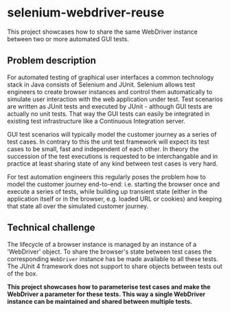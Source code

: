 # selenium-webdriver-reuse
This project showcases how to share the same WebDriver instance between two or more automated GUI tests.

## Problem description
For automated testing of graphical user interfaces a common technology stack in Java consists of Selenium and JUnit. Selenium allows test engineers to create browser instances and control them automatically to simulate user interaction with the web application under test. Test scenarios are written as JUnit tests and executed by JUnit - although GUI tests are actually no unit tests. That way the GUI tests can easily be integrated in existing test infrastructure like a Continuous Integration server.

GUI test scenarios will typically model the customer journey as a series of test cases. In contrary to this the unit test framework will expect its test cases to be small, fast and independent of each other. In theory the succession of the test executions is requested to be interchangable and in practice at least sharing state of any kind between test cases is very hard.

For test automation engineers this regularly poses the problem how to model the customer journey end-to-end: i.e. starting the browser once and execute a series of tests, while building up transient state (either in the application itself or in the browser, e.g. loaded URL or cookies) and keeping that state all over the simulated customer journey.

## Technical challenge
The lifecycle of a browser instance is managed by an instance of a 'WebDriver' object. To share the browser's state between test cases the corresponding `WebDriver` instance has be made available to all these tests. The JUnit 4 framework does not support to share objects between tests out of the box.

**This project showcases how to parameterise test cases and make the WebDriver a parameter for these tests. This way a single WebDriver instance can be maintained and shared between multiple tests.**
